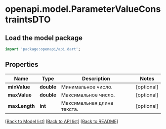 # openapi.model.ParameterValueConstraintsDTO

## Load the model package
```dart
import 'package:openapi/api.dart';
```

## Properties
Name | Type | Description | Notes
------------ | ------------- | ------------- | -------------
**minValue** | **double** | Минимальное число. | [optional] 
**maxValue** | **double** | Максимальное число. | [optional] 
**maxLength** | **int** | Максимальная длина текста. | [optional] 

[[Back to Model list]](../README.md#documentation-for-models) [[Back to API list]](../README.md#documentation-for-api-endpoints) [[Back to README]](../README.md)


